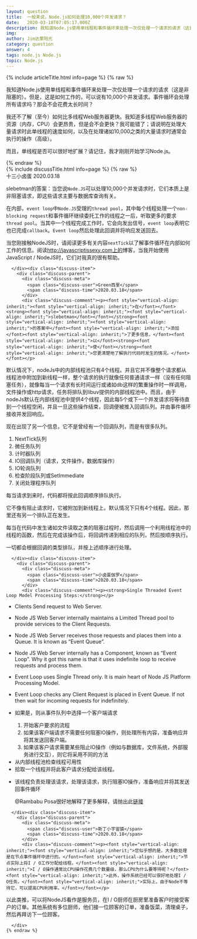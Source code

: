 ```yaml
---
layout: question
title:  一般来说，Node.js如何处理10,000个并发请求？
date:   2020-03-18T07:05:17.000Z
description: 我知道Node.js使用单线程和事件循环来处理一次仅处理一个请求的请求（这是非阻塞的）。但是，这是如何工作的，可以说有10,000个并发请求。事件循环会处...
img: 
author: Jim达蒙阳光
category: question
answer: 4
tags: node.js Node.js
topic: Node.js
---
```

<div class="article-root">
  <div class="article">
    {% include articleTitle.html info=page %}
    {% raw %}
    <div class="article-content"><p><font style="vertical-align: inherit;"><font style="vertical-align: inherit;">我知道Node.js使用单线程和事件循环来处理一次仅处理一个请求的请求（这是非阻塞的）。</font><font style="vertical-align: inherit;">但是，这是如何工作的，可以说有10,000个并发请求。</font><font style="vertical-align: inherit;">事件循环会处理所有请求吗？</font><font style="vertical-align: inherit;">那会不会花费太长时间？</font></font></p>

<p><font style="vertical-align: inherit;"><font style="vertical-align: inherit;">我还不了解（至今）如何比多线程Web服务器更快。</font><font style="vertical-align: inherit;">我知道多线程Web服务器的资源（内存，CPU）会更昂贵，但是会不会更快？</font><font style="vertical-align: inherit;">我可能错了；</font><font style="vertical-align: inherit;">请说明在处理大量请求时此单线程的速度如何，以及在处理诸如10,000之类的大量请求时通常会执行的操作（高级）。</font></font></p>

<p><font style="vertical-align: inherit;"><font style="vertical-align: inherit;">而且，单线程是否可以很好地扩展？</font><font style="vertical-align: inherit;">请记住，我才刚刚开始学习Node.js。</font></font></p></div>
    {% endraw %}
  </div>

  <div class="discuss-wrapper">
    {% include discussTitle.html info=page %}
    {% raw %}
    <div class="discuss-item">
        <div class="discuss-parent">
          <div class="discuss-meta">
            <span class="discuss-user">十三小卤蛋</span>
            <span class="discuss-time">2020.03.18</span>
          </div>
          <div class="discuss-comment"><p><font style="vertical-align: inherit;"><font style="vertical-align: inherit;">slebetman的答案：当您说</font></font><code>Node.JS</code><font style="vertical-align: inherit;"><font style="vertical-align: inherit;">可以处理10,000个并发请求时，它们本质上是非阻塞请求，即这些请求主要与数据库查询有关。</font></font></p>

<p><font style="vertical-align: inherit;"><font style="vertical-align: inherit;">在内部，</font></font><code>event loop</code><font style="vertical-align: inherit;"><font style="vertical-align: inherit;">中</font></font><code>Node.JS</code><font style="vertical-align: inherit;"><font style="vertical-align: inherit;">受理的</font></font><code>thread pool</code><font style="vertical-align: inherit;"><font style="vertical-align: inherit;">，其中每个线程处理一个</font></font><code>non-blocking request</code><font style="vertical-align: inherit;"><font style="vertical-align: inherit;">和事件循环继续委托工作的线程之一后，听取更多的要求</font></font><code>thread pool</code><font style="vertical-align: inherit;"><font style="vertical-align: inherit;">。</font><font style="vertical-align: inherit;">当其中一个线程完成工作时，它会向发出信号，</font></font><code>event loop</code><font style="vertical-align: inherit;"><font style="vertical-align: inherit;">表明它也已完成</font></font><code>callback</code><font style="vertical-align: inherit;"><font style="vertical-align: inherit;">。</font></font><code>Event loop</code><font style="vertical-align: inherit;"><font style="vertical-align: inherit;">然后处理此回调并将响应发送回去。</font></font></p>

<p><font style="vertical-align: inherit;"><font style="vertical-align: inherit;">当您刚接触NodeJS时，请阅读更多有关内容</font></font><code>nextTick</code><font style="vertical-align: inherit;"><font style="vertical-align: inherit;">以了解事件循环在内部如何工作的信息。</font><font style="vertical-align: inherit;">阅读</font></font><a href="http://javascriptissexy.com" rel="noreferrer"><font style="vertical-align: inherit;"><font style="vertical-align: inherit;">http://javascriptissexy.com上的</font></font></a><font style="vertical-align: inherit;"><font style="vertical-align: inherit;">博客</font><font style="vertical-align: inherit;">，当我开始使用JavaScript / NodeJS时，它们对我真的很有帮助。</font></font></p></div>
        </div>
        
      </div><div class="discuss-item">
        <div class="discuss-parent">
          <div class="discuss-meta">
            <span class="discuss-user">Green西里</span>
            <span class="discuss-time">2020.03.18</span>
          </div>
          <div class="discuss-comment"><p><font style="vertical-align: inherit;"><font style="vertical-align: inherit;">在</font></font><strong><font style="vertical-align: inherit;"><font style="vertical-align: inherit;">slebetman</font></font></strong><font style="vertical-align: inherit;"><font style="vertical-align: inherit;">的答案中</font><font style="vertical-align: inherit;">添加</font><font style="vertical-align: inherit;">了更多信息，</font><font style="vertical-align: inherit;">以</font><strong><font style="vertical-align: inherit;">使</font></strong><font style="vertical-align: inherit;">您更清楚地了解执行代码时发生的情况。</font></font></p>

<p><font style="vertical-align: inherit;"><font style="vertical-align: inherit;">默认情况下，nodeJs中的内部线程池只有4个线程。</font><font style="vertical-align: inherit;">并且它并不像整个请求都从线程池中附加到新线程一样，整个请求的执行就像任何普通请求一样（没有任何阻塞任务），就像每当一个请求有长时间运行或诸如db这样的繁重操作时一样调用，文件操作或http请求，任务将排队到libuv提供的内部线程池中。</font><font style="vertical-align: inherit;">而且，由于nodeJs默认在内部线程池中提供4个线程，因此每5个或下一个并发请求将等待直到一个线程空闲，并且一旦这些操作结束，回调便被推入回调队列。</font><font style="vertical-align: inherit;">并由事件循环接收并发回响应。</font></font></p>

<p><font style="vertical-align: inherit;"><font style="vertical-align: inherit;">现在出现了另一个信息，它不是曾经有一个回调队列，而是有很多队列。 </font></font></p>

<ol>
<li><font style="vertical-align: inherit;"><font style="vertical-align: inherit;">NextTick队列</font></font></li>
<li><font style="vertical-align: inherit;"><font style="vertical-align: inherit;">微任务队列</font></font></li>
<li><font style="vertical-align: inherit;"><font style="vertical-align: inherit;">计时器队列</font></font></li>
<li><font style="vertical-align: inherit;"><font style="vertical-align: inherit;">IO回调队列（请求，文件操作，数据库操作）</font></font></li>
<li><font style="vertical-align: inherit;"><font style="vertical-align: inherit;">IO轮询队列 </font></font></li>
<li><font style="vertical-align: inherit;"><font style="vertical-align: inherit;">检查阶段队列或SetImmediate</font></font></li>
<li><font style="vertical-align: inherit;"><font style="vertical-align: inherit;">关闭处理程序队列</font></font></li>
</ol>

<p><font style="vertical-align: inherit;"><font style="vertical-align: inherit;">每当请求到来时，代码都将按此回调顺序排队执行。 </font></font></p>

<p><font style="vertical-align: inherit;"><font style="vertical-align: inherit;">它不像有阻止请求时，它被附加到新线程上。</font><font style="vertical-align: inherit;">默认情况下只有4个线程。</font><font style="vertical-align: inherit;">因此，那里还有另一个排队正在发生。</font></font></p>

<p><font style="vertical-align: inherit;"><font style="vertical-align: inherit;">每当在代码中发生诸如文件读取之类的阻塞过程时，然后调用一个利用线程池中的线程的函数，然后在完成该操作后，将回调传递到相应的队列，然后按顺序执行。</font></font></p>

<p><font style="vertical-align: inherit;"><font style="vertical-align: inherit;">一切都会根据回调的类型排队，并按上述顺序进行处理。</font></font></p></div>
        </div>
        
      </div><div class="discuss-item">
        <div class="discuss-parent">
          <div class="discuss-meta">
            <span class="discuss-user">小卤蛋伽罗</span>
            <span class="discuss-time">2020.03.18</span>
          </div>
          <div class="discuss-comment"><p><strong>Single Threaded Event Loop Model Processing Steps:</strong></p>

<ul>
<li><p>Clients Send request to Web Server.</p></li>
<li><p>Node JS Web Server internally maintains a Limited Thread pool to
provide services to     the Client Requests.</p></li>
<li><p>Node JS Web Server receives those requests and places them into a
Queue. It is known as “Event Queue”.</p></li>
<li><p>Node JS Web Server internally has a Component, known as “Event Loop”.
Why it got this name is that it uses indefinite loop to receive
requests and process them.</p></li>
<li><p>Event Loop uses Single Thread only. It is main heart of Node JS
Platform    Processing Model.</p></li>
<li><p>Event Loop checks any Client Request is placed in    Event Queue. If
not then wait for incoming requests for indefinitely.</p></li>
<li><p><font style="vertical-align: inherit;"><font style="vertical-align: inherit;">如果是，则从事件队列中选择一个客户端请求</font></font></p>

<ol>
<li><font style="vertical-align: inherit;"><font style="vertical-align: inherit;">开始客户要求的流程</font></font></li>
<li><font style="vertical-align: inherit;"><font style="vertical-align: inherit;">如果该客户端请求不需要任何阻塞IO操作，则处理所有内容，准备响应并将其发送回客户端。</font></font></li>
<li><font style="vertical-align: inherit;"><font style="vertical-align: inherit;">如果该客户请求需要某些阻止IO操作（例如与数据库，文件系统，外部服务进行交互），则它将采用不同的方法</font></font></li>
</ol></li>
<li><font style="vertical-align: inherit;"><font style="vertical-align: inherit;">从内部线程池检查线程可用性</font></font></li>
<li><font style="vertical-align: inherit;"><font style="vertical-align: inherit;">拾取一个线程并将此客户请求分配给该线程。</font></font></li>
<li><p><font style="vertical-align: inherit;"><font style="vertical-align: inherit;">该线程负责处理该请求，处理该请求，执行阻塞IO操作，准备响应并将其发送回事件循环</font></font></p>

<p><font style="vertical-align: inherit;"><font style="vertical-align: inherit;">@Rambabu Posa很好地解释了更多解释，请抛出此</font></font><a href="https://www.journaldev.com/7462/node-js-architecture-single-threaded-event-loop" rel="noreferrer"><font style="vertical-align: inherit;"><font style="vertical-align: inherit;">链接</font></font></a></p></li>
</ul></div>
        </div>
        
      </div><div class="discuss-item">
        <div class="discuss-parent">
          <div class="discuss-meta">
            <span class="discuss-user">斯丁小宇宙猿</span>
            <span class="discuss-time">2020.03.18</span>
          </div>
          <div class="discuss-comment"><p><font style="vertical-align: inherit;"><font style="vertical-align: inherit;">您似乎想的是，大多数处理是在节点事件循环中进行的。</font><font style="vertical-align: inherit;">节点实际上将I / O工作分配给线程。</font><font style="vertical-align: inherit;">I / O操作通常比CPU操作花费几个数量级，那么CPU为什么要等待呢？</font><font style="vertical-align: inherit;">此外，操作系统已经可以很好地处理I / O任务。</font><font style="vertical-align: inherit;">实际上，由于Node不等待它，可以提高CPU利用率。</font></font></p>

<p><font style="vertical-align: inherit;"><font style="vertical-align: inherit;">以此类推，可以将NodeJS看作是服务员，在I / O厨师在厨房里准备客户时接受客户的订单。</font><font style="vertical-align: inherit;">其他系统有多位厨师，他们接一位顾客的订单，准备饭菜，清理桌子，然后再拜访下一位顾客。</font></font></p></div>
        </div>
        
      </div>
    {% endraw %}
  </div>
<div>
